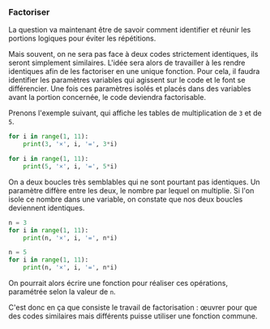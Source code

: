 ### Factoriser

La question va maintenant être de savoir comment identifier et réunir les portions logiques pour éviter les répétitions.

Mais souvent, on ne sera pas face à deux codes strictement identiques, ils seront simplement similaires.
L'idée sera alors de travailler à les rendre identiques afin de les factoriser en une unique fonction.
Pour cela, il faudra identifier les paramètres variables qui agissent sur le code et le font se différencier.
Une fois ces paramètres isolés et placés dans des variables avant la portion concernée, le code deviendra factorisable.

Prenons l'exemple suivant, qui affiche les tables de multiplication de `3` et de `5`.

```python
for i in range(1, 11):
    print(3, '×', i, '=', 3*i)

for i in range(1, 11):
    print(5, '×', i, '=', 5*i)
```

On a deux boucles très semblables qui ne sont pourtant pas identiques.
Un paramètre diffère entre les deux, le nombre par lequel on multiplie.
Si l'on isole ce nombre dans une variable, on constate que nos deux boucles deviennent identiques.

```python
n = 3
for i in range(1, 11):
    print(n, '×', i, '=', n*i)

n = 5
for i in range(1, 11):
    print(n, '×', i, '=', n*i)
```

On pourrait alors écrire une fonction pour réaliser ces opérations, paramétrée selon la valeur de `n`.

C'est donc en ça que consiste le travail de factorisation : œuvrer pour que des codes similaires mais différents puisse utiliser une fonction commune.
